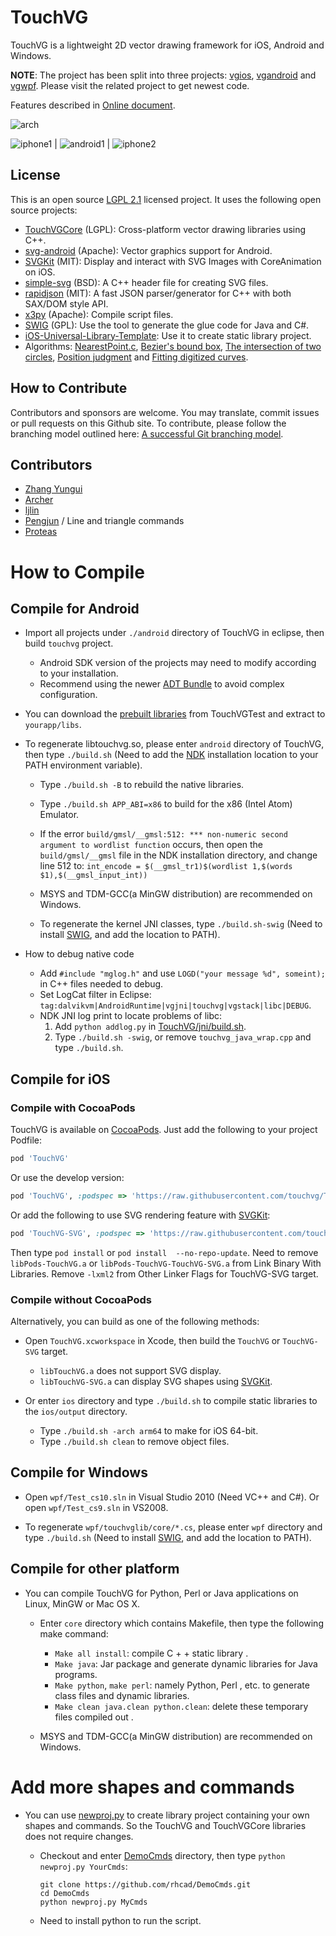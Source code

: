 # TouchVG

TouchVG is a lightweight 2D vector drawing framework for iOS, Android and Windows.

**NOTE**: The project has been split into three projects: [vgios](https://github.com/rhcad/vgios), [vgandroid](https://github.com/rhcad/vgandroid) and [vgwpf](https://github.com/rhcad/vgwpf).
Please visit the related project to get newest code.

Features described in [Online document](http://touchvg.github.io).

![arch](http://touchvg.github.io/images/arch.svg)

![iphone1](/doc/images/iphone1.png) | ![android1](/doc/images/android1.png) | ![iphone2](/doc/images/iphone2.png)

## License

This is an open source [LGPL 2.1](LICENSE.md) licensed project. It uses the following open source projects:

- [TouchVGCore](https://github.com/rhcad/vgcore) (LGPL): Cross-platform vector drawing libraries using C++.
- [svg-android](https://github.com/japgolly/svg-android) (Apache): Vector graphics support for Android.
- [SVGKit](https://github.com/SVGKit/SVGKit) (MIT): Display and interact with SVG Images with CoreAnimation on iOS.
- [simple-svg](http://code.google.com/p/simple-svg) (BSD): A C++ header file for creating SVG files.
- [rapidjson](https://github.com/Kanma/rapidjson) (MIT): A fast JSON parser/generator for C++ with both SAX/DOM style API.
- [x3py](https://github.com/rhcad/x3py) (Apache): Compile script files.
- [SWIG](https://github.com/swig/swig) (GPL): Use the tool to generate the glue code for Java and C#.
- [iOS-Universal-Library-Template](https://github.com/michaeltyson/iOS-Universal-Library-Template): Use it to create static library project.
- Algorithms: [NearestPoint.c](http://tog.acm.org/resources/GraphicsGems/gems/NearestPoint.c), 
[Bezier's bound box](http://processingjs.nihongoresources.com/bezierinfo/#bounds), 
[The intersection of two circles](http://blog.csdn.net/cyg0810/article/details/7765894), 
[Position judgment](http://orion.math.iastate.edu/burkardt/c_src/orourke/tri.c)
 and [Fitting digitized curves](https://github.com/erich666/GraphicsGems/blob/master/gems/FitCurves.c).

## How to Contribute

Contributors and sponsors are welcome. You may translate, commit issues or pull requests on this Github site.
To contribute, please follow the branching model outlined here: [A successful Git branching model](http://nvie.com/posts/a-successful-git-branching-model/).

## Contributors

- [Zhang Yungui](https://github.com/rhcad)
- [Archer](https://github.com/a7ch3r)
- [ljlin](https://github.com/ljlin)
- [Pengjun](https://github.com/pengjun) / Line and triangle commands
- [Proteas](https://github.com/proteas)

# How to Compile

## Compile for Android

- Import all projects under `./android` directory of TouchVG in eclipse, then build  `touchvg` project.

  - Android SDK version of the projects may need to modify according to your installation.
  - Recommend using the newer [ADT Bundle](http://developer.android.com/sdk/index.html) to avoid complex configuration.

- You can download the [prebuilt libraries](https://github.com/rhcad/TouchVGTest/archive/android_prebuild.zip) from TouchVGTest and extract to `yourapp/libs`.

-  To regenerate libtouchvg.so, please enter `android` directory of TouchVG, then type `./build.sh`
(Need to add the [NDK](http://developer.android.com/tools/sdk/ndk/index.html) installation location to your PATH environment variable).

   - Type `./build.sh -B` to rebuild the native libraries.
   
   - Type `./build.sh APP_ABI=x86` to build for the x86 (Intel Atom) Emulator.
   
   - If the error `build/gmsl/__gmsl:512: *** non-numeric second argument to wordlist function` occurs, then open the `build/gmsl/__gmsl` file in the NDK installation directory, and change line 512 to:
     `int_encode = $(__gmsl_tr1)$(wordlist 1,$(words $1),$(__gmsl_input_int))`

   - MSYS and TDM-GCC(a MinGW distribution) are recommended on Windows.

   - To regenerate the kernel JNI classes, type `./build.sh-swig`
(Need to install [SWIG](http://sourceforge.net/projects/swig/files/), and add the location to PATH).

- How to debug native code
  - Add `#include "mglog.h"` and use `LOGD("your message %d", someint);` in C++ files needed to debug.
  - Set LogCat filter in Eclipse: `tag:dalvikvm|AndroidRuntime|vgjni|touchvg|vgstack|libc|DEBUG`.
  - NDK JNI log print to locate problems of libc:
    1. Add `python addlog.py` in [TouchVG/jni/build.sh](android/TouchVG/jni/build.sh).
    2. Type `./build.sh -swig`, or remove `touchvg_java_wrap.cpp` and type `./build.sh`.

## Compile for iOS

### Compile with CocoaPods

TouchVG is available on [CocoaPods](http://cocoapods.org). Just add the following to your project Podfile:

```ruby
pod 'TouchVG'
```

Or use the develop version:

```ruby
pod 'TouchVG', :podspec => 'https://raw.githubusercontent.com/touchvg/TouchVG/develop/TouchVG.podspec'
```

Or add the following to use SVG rendering feature with [SVGKit](https://github.com/SVGKit/SVGKit):

```ruby
pod 'TouchVG-SVG', :podspec => 'https://raw.githubusercontent.com/touchvg/TouchVG/develop/ios/TouchVG-SVG.podspec'
```

Then type `pod install` or `pod install  --no-repo-update`. Need to remove `libPods-TouchVG.a` or `libPods-TouchVG-TouchVG-SVG.a` from Link Binary With Libraries. Remove `-lxml2` from Other Linker Flags for TouchVG-SVG target.

### Compile without CocoaPods

Alternatively, you can build as one of the following methods:

- Open `TouchVG.xcworkspace` in Xcode, then build the `TouchVG` or `TouchVG-SVG` target.

   - `libTouchVG.a` does not support SVG display.
   - `libTouchVG-SVG.a` can display SVG shapes using [SVGKit](https://github.com/SVGKit/SVGKit).

- Or enter `ios` directory and type `./build.sh` to compile static libraries to the `ios/output` directory.
  - Type `./build.sh -arch arm64` to make for iOS 64-bit.
  - Type `./build.sh clean` to remove object files.

## Compile for Windows

- Open `wpf/Test_cs10.sln` in Visual Studio 2010 (Need VC++ and C#). Or open `wpf/Test_cs9.sln` in VS2008.

- To regenerate `wpf/touchvglib/core/*.cs`, please enter `wpf` directory and type `./build.sh`
(Need to install [SWIG](http://sourceforge.net/projects/swig/files/), and add the location to PATH).

## Compile for other platform

- You can compile TouchVG for Python, Perl or Java applications on Linux, MinGW or Mac OS X.

  - Enter `core` directory which contains Makefile, then type the following make command:

     - `Make all install`: compile C + + static library .
     - `Make java`: Jar package and generate dynamic libraries for Java programs.
     - `Make python`, `make perl`: namely Python, Perl , etc. to generate class files and dynamic libraries.
     - `Make clean java.clean python.clean`: delete these temporary files compiled out .

   - MSYS and TDM-GCC(a MinGW distribution) are recommended on Windows.
 
# Add more shapes and commands

- You can use [newproj.py](https://github.com/rhcad/DemoCmds/blob/master/newproj.py) to create library project containing your own shapes and commands. So the TouchVG and TouchVGCore libraries does not require changes.

  - Checkout and enter [DemoCmds](https://github.com/rhcad/DemoCmds) directory, then type `python newproj.py YourCmds`:

     ```shell
     git clone https://github.com/rhcad/DemoCmds.git
     cd DemoCmds
     python newproj.py MyCmds
     ```
    
  - Need to install python to run the script.